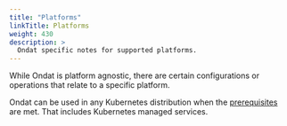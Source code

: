 ```yaml
---
title: "Platforms"
linkTitle: Platforms
weight: 430
description: >
  Ondat specific notes for supported platforms.
---
```


While Ondat is platform agnostic, there are certain configurations
or operations that relate to a specific platform.

Ondat can be used in any Kubernetes distribution when the
[prerequisites](/docs/prerequisites/_index) are met. That
includes Kubernetes managed services.
